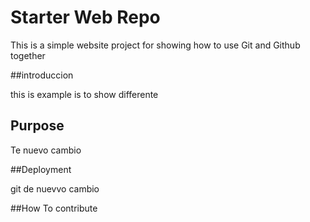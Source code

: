 # Starter Web Repo

This is a simple website project for showing
how to use Git and Github together


##introduccion

this is example is to show differente

## Purpose

Te nuevo  cambio 


##Deployment 

git de nuevvo  cambio 

##How To contribute
